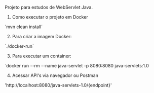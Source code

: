 Projeto para estudos de WebServlet Java.

1. Como executar o projeto em Docker
    
´mvn clean install´

2. Para criar a imagem Docker: 

´./docker-run´

3. Para executar um container:

´docker run --rm --name java-servlet -p 8080:8080 java-servlets:1.0

4. Acessar API's via navegador ou Postman

'http://localhost:8080/java-servlets-1.0/{endpoint}'
